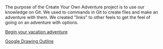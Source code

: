 The purpose of the Create Your Own Adventure project is to use our knowledge on Git. We used to commands in Git to create files and make an adventure with them. We created "links" to other feels to get the feel of going on an adventure with options.

[Begin your vacation adventure](airport.md)

[Google Drawing Outline](https://docs.google.com/presentation/d/1YFb0UXSwWdJeB1N34KNoodrxemXi9n3wWH5P80L1p0M/edit?usp=sharing)